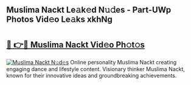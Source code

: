 ## Muslima Nackt Le𝚊k𝚎d N𝚞𝚍es - Part-UWp Photos Vid𝚎o Le𝚊ks xkhNg

# <h2><a href="http://fb382y4.evod.top/?m=Muslima+Nackt">🔗 👉🔴 Muslima Nackt Vid𝚎o Ph𝚘t𝚘s</a></h2>

[![Muslima Nackt N𝚞d𝚎s](https://i.imgur.com/8V9OHl7.gif)](http://fb382y4.evod.top/?m=Muslima+Nackt)
Online personality Muslima Nackt creating engaging dance and lifestyle content. Visionary thinker Muslima Nackt, known for their innovative ideas and groundbreaking achievements. 
